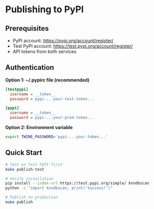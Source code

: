 # Publishing to PyPI

## Prerequisites

- PyPI account: https://pypi.org/account/register/
- Test PyPI account: https://test.pypi.org/account/register/
- API tokens from both services

## Authentication

**Option 1: ~/.pypirc file (recommended)**
```ini
[testpypi]
  username = __token__
  password = pypi-...your-test-token...

[pypi]
  username = __token__
  password = pypi-...your-prod-token...
```

**Option 2: Environment variable**
```bash
export TWINE_PASSWORD='pypi-...your-token...'
```

## Quick Start

```bash
# Test on Test PyPI first
make publish-test

# Verify installation
pip install --index-url https://test.pypi.org/simple/ knndbscan
python -c "import knndbscan; print('Success!')"

# Publish to production
make publish
```
